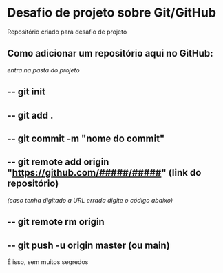 # Desafio de projeto sobre Git/GitHub
Repositório criado para desafio de projeto

## Como adicionar um repositório aqui no GitHub:

*entra na pasta do projeto*

-- git init
-----------------------------------------------------------------------------------------------------------------------------------------
-- git add .
-----------------------------------------------------------------------------------------------------------------------------------------
-- git commit -m "nome do commit"
-----------------------------------------------------------------------------------------------------------------------------------------
-- git remote add origin "https://github.com/#####/#####" (link do repositório)
-----------------------------------------------------------------------------------------------------------------------------------------
*(caso tenha digitado a URL errada digite o código abaixo)*

-- git remote rm origin
-----------------------------------------------------------------------------------------------------------------------------------------
-- git push -u origin master (ou main)
-----------------------------------------------------------------------------------------------------------------------------------------

É isso, sem muitos segredos
